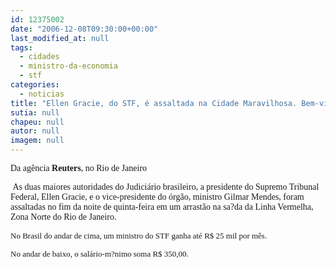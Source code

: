 ```yaml
---
id: 12375002
date: "2006-12-08T09:30:00+00:00"
last_modified_at: null
tags:
  - cidades
  - ministro-da-economia
  - stf
categories:
  - noticias
title: "Ellen Gracie, do STF, é assaltada na Cidade Maravilhosa. Bem-vinda sejas à realidade, ministra!"
sutia: null
chapeu: null
autor: null
imagem: null
---
```

<p><P><SPAN style=\"FONT-SIZE: 10pt; FONT-FAMILY: Arial\"><FONT face=Verdana>Da agência <STRONG>Reuters</STRONG>, no Rio de Janeiro<?xml:namespace prefix = o ns = \"urn:schemas-microsoft-com:office:office\" /><o:p></o:p></FONT></SPAN></P></p>
<p><P><SPAN style=\"FONT-SIZE: 10pt; FONT-FAMILY: Arial\"><FONT face=Verdana><SPAN style=\"mso-spacerun: yes\">&nbsp;</SPAN>As duas maiores autoridades do Judiciário brasileiro, a presidente do Supremo Tribunal Federal, Ellen Gracie, e o vice-presidente do órgão, ministro Gilmar Mendes, foram assaltadas no fim da noite de quinta-feira em um arrastão na sa?da da Linha Vermelha, Zona Norte do Rio de Janeiro.</FONT></SPAN></P><SPAN style=\"FONT-SIZE: 10pt; FONT-FAMILY: Arial\"><FONT size=2></p>
<p><P><FONT face=Verdana>No Brasil do andar de cima, um ministro do STF ganha até R$ 25 mil por mês.</FONT></P></p>
<p><P><FONT face=Verdana>No andar de baixo, o salário-m?nimo soma R$ 350,00.</FONT></P></FONT></SPAN> </p>
